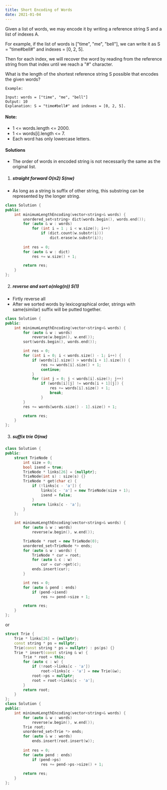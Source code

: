 ```yaml
---
title: Short Encoding of Words
date: 2021-01-04
---
```

Given a list of words, we may encode it by writing a reference string S and a list of indexes A.

For example, if the list of words is ["time", "me", "bell"], we can write it as S = "time#bell#" and indexes = [0, 2, 5].

Then for each index, we will recover the word by reading from the reference string from that index until we reach a "#" character.

What is the length of the shortest reference string S possible that encodes the given words?

```
Example:

Input: words = ["time", "me", "bell"]
Output: 10
Explanation: S = "time#bell#" and indexes = [0, 2, 5].
```

 

#### Note:

-    1 <= words.length <= 2000.
-    1 <= words[i].length <= 7.
-    Each word has only lowercase letters.


#### Solutions

- The order of words in encoded string is not necessarily the same as the original list.

1. ##### straight forward O(n2) S(nw)


- As long as a string is suffix of other string, this substring can be represented by the longer string.


```cpp
class Solution {
public:
    int minimumLengthEncoding(vector<string>& words) {
        unordered_set<string> dict(words.begin(), words.end());
        for (auto & w : words)
            for (int i = 1 ; i < w.size(); i++)
                if (dict.count(w.substr(i)))
                    dict.erase(w.substr(i));
        
        int res = 0;
        for (auto & w : dict)
            res += w.size() + 1;

        return res;
    }
};
```

2. ##### reverse and sort o(nlog(n)) S(1)

- Firtly reverse all
- After we sorted words by lexicographical order, strings with same(similar) suffix will be putted together.

```cpp
class Solution {
public:
    int minimumLengthEncoding(vector<string>& words) {
        for (auto & w : words)
            reverse(w.begin(), w.end());
        sort(words.begin(), words.end());

        int res = 0;
        for (int i = 0; i < words.size() - 1; i++) {
            if (words[i].size() > words[i + 1].size()) {
                res += words[i].size() + 1;
                continue;
            }
            for (int j = 0; j < words[i].size(); j++)
                if (words[i][j] != words[i + 1][j]) {
                    res += words[i].size() + 1;
                    break;
                }
        }
        res += words[words.size() - 1].size() + 1;

        return res;
    }
};
```

3. ##### suffix trie O(nw)

```cpp
class Solution {
public:
    struct TrieNode {
        int size = 0;
        bool isend = true;
        TrieNode * links[26] = {nullptr};
        TrieNode(int s) : size(s) {}
        TrieNode * get(char c) {
            if (!links[c - 'a']) {
                links[c - 'a'] = new TrieNode(size + 1);
                isend = false;
            }
            return links[c - 'a'];
        }
    };

    int minimumLengthEncoding(vector<string>& words) {
        for (auto & w : words)
            reverse(w.begin(), w.end());

        TrieNode * root = new TrieNode(0);
        unordered_set<TrieNode *> ends;
        for (auto & w : words) {
            TrieNode * cur = root;
            for (auto & c : w)
                cur = cur->get(c);
            ends.insert(cur);
        }

        int res = 0;
        for (auto & pend : ends)
            if (pend->isend)
                res += pend->size + 1;

        return res;
    }
};
```

or

```cpp
struct Trie {
    Trie * links[26] = {nullptr};
    const string * ps = nullptr;
    Trie(const string * ps = nullptr) : ps(ps) {}
    Trie * insert(const string & w) {
        Trie * root = this;
        for (auto c : w) {
            if (!root->links[c - 'a'])
                root->links[c - 'a'] = new Trie(&w);
            root->ps = nullptr;
            root = root->links[c - 'a'];
        }
        return root;
    }
};
class Solution {
public:
    int minimumLengthEncoding(vector<string>& words) {
        for (auto & w : words)
            reverse(w.begin(), w.end());
        Trie root;
        unordered_set<Trie *> ends;
        for (auto & w : words)
            ends.insert(root.insert(w));
        
        int res = 0;
        for (auto pend : ends)
            if (pend->ps)
                res += pend->ps->size() + 1;
        
        return res;
    }
};
```